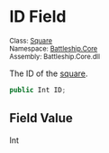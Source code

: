 # ID Field

<sub>Class: [Square](../Square.md)  
Namespace: [Battleship.Core](../../Battleship.Core.md)  
Assembly: Battleship.Core.dll</sub>

The ID of the [square](../Square.md).

```cs
public Int ID;
```

## Field Value

Int